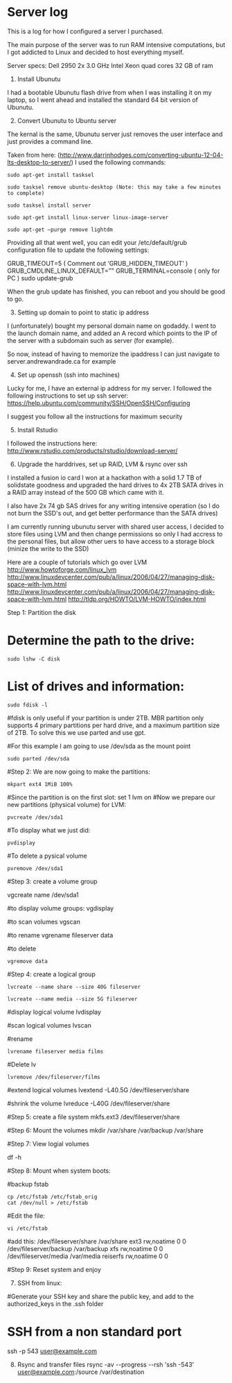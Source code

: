 # Server log

This is a log for how I configured a server I purchased.

The main purpose of the server was to run RAM intensive computations, but I got addicted to Linux and decided to host everything myself.


Server specs:
Dell 2950
2x 3.0 GHz Intel Xeon quad cores 
32 GB of ram

1) Install Ubunutu

I had a bootable Ubunutu flash drive from when I was installing it on my laptop, so I went ahead and installed the standard 64 bit version of Ubunutu.

2) Convert Ubunutu to Ubuntu server

The kernal is the same, Ubunutu server just removes the user interface and just provides a command line.

Taken from here: (http://www.darrinhodges.com/converting-ubuntu-12-04-lts-desktop-to-server/) I used the following commands:

	
	sudo apt-get install tasksel

	sudo tasksel remove ubuntu-desktop (Note: this may take a few minutes to complete)

	sudo tasksel install server

	sudo apt-get install linux-server linux-image-server

	sudo apt-get –purge remove lightdm

Providing all that went well, you can edit your /etc/default/grub configuration file to update the following settings:

GRUB_TIMEOUT=5
( Comment out ‘GRUB_HIDDEN_TIMEOUT’ )
GRUB_CMDLINE_LINUX_DEFAULT=”"
GRUB_TERMINAL=console ( only for PC )
sudo update-grub

When the grub update has finished, you can reboot and you should be good to go.

3) Setting up domain to point to static ip address

I (unfortunately) bought my personal domain name on godaddy.  I went to the launch domain name, and added an A record which points to the IP of the server with a subdomain such as server (for example).

So now, instead of having to memorize the ipaddress I can just navigate to server.andrewandrade.ca for example

4) Set up openssh (ssh into machines)

Lucky for me, I have an external ip address for my server.
I followed the following instructions to set up ssh server: https://help.ubuntu.com/community/SSH/OpenSSH/Configuring

I suggest you follow all the instructions for maximum security


5) Install Rstudio

I followed the instructions here:
http://www.rstudio.com/products/rstudio/download-server/


6) Upgrade the harddrives, set up RAID, LVM & rsync over ssh

I installed a fusion io card I won at a hackathon with a solid 1.7 TB of solidstate goodness and upgraded the hard drives to 4x 2TB SATA drives in a RAID array instead of the 500 GB which came with it.

I also have 2x 74 gb SAS drives for any writing intensive operation (so I do not burn the SSD's out, and get better performance than the SATA drives)

I am currently running ubunutu server with shared user access, I decided to store files using LVM and then change permissions so only I had accress to the personal files, but allow other uers to have access to a storage block (minize the write to the SSD)

Here are a couple of tutorials which go over LVM
http://www.howtoforge.com/linux_lvm
http://www.linuxdevcenter.com/pub/a/linux/2006/04/27/managing-disk-space-with-lvm.html
http://www.linuxdevcenter.com/pub/a/linux/2006/04/27/managing-disk-space-with-lvm.html
http://tldp.org/HOWTO/LVM-HOWTO/index.html

Step 1: Partition the disk

# Determine the path to the drive:

	sudo lshw -C disk

# List of drives and information:

	sudo fdisk -l

#fdisk is only useful if your partition is under 2TB.  MBR partition only supports 4 primary partitions per hard drive, and a maximum partition size of 2TB. To solve this we use parted and use gpt.

#For this example I am going to use /dev/sda as the mount point

	sudo parted /dev/sda

#Step 2: We are now going to make the partitions:

	mkpart ext4 1MiB 100%
#Since the partition is on the first slot:
	set 1 lvm on
#Now we prepare our new partitions (physical volume) for LVM:

	pvcreate /dev/sda1

#To display what we just did:

	pvdisplay

#To delete a pysical volume

	pvremove /dev/sda1

#Step 3: create a volume group

vgcreate name /dev/sda1

#to display volume groups:
	vgdisplay

#to scan volumes
	vgscan

#to rename
	vgrename fileserver data

#to delete

	vgremove data

#Step 4: create a logical group

	lvcreate --name share --size 40G fileserver

	lvcreate --name media --size 5G fileserver

#display logical volume
	lvdisplay

#scan logical volumes
	lvscan

#rename

	lvrename fileserver media films


#Delete lv

	lvremove /dev/fileserver/films

#extend logical volumes
	lvextend -L40.5G /dev/fileserver/share

#shrink the volume
	lvreduce -L40G /dev/fileserver/share


#Step 5: create a file system
	mkfs.ext3 /dev/fileserver/share


#Step 6: Mount the volumes
	mkdir /var/share /var/backup /var/share

#Step 7: View logial volumes

df -h

#Step 8: Mount when system boots:

#backup fstab

	cp /etc/fstab /etc/fstab_orig
	cat /dev/null > /etc/fstab

#Edit the file:

	vi /etc/fstab

#add this:
/dev/fileserver/share   /var/share     ext3       rw,noatime    0 0
/dev/fileserver/backup    /var/backup      xfs        rw,noatime    0 0
/dev/fileserver/media    /var/media      reiserfs   rw,noatime    0 0


#Step 9: Reset system and enjoy


7) SSH from linux:

#Generate your SSH key and share the public key, and add to the authorized_keys in the .ssh folder

# SSH from a non standard port
ssh -p 543 user@example.com

8) Rsync and transfer files
rsync -av --progress --rsh 'ssh -543' user@example.com:/source /var/destination 

